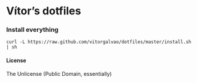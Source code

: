 # Vítor’s dotfiles

### Install everything
    curl -L https://raw.github.com/vitorgalvao/dotfiles/master/install.sh | sh

#### License
The Unlicense (Public Domain, essentially)
